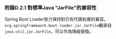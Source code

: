 ### 附錄D.2.1 對標準Java "JarFile"的兼容性

Spring Boot Loader努力保持對已有代碼和庫的兼容。`org.springframework.boot.loader.jar.JarFile`繼承自`java.util.jar.JarFile`，可以作為降級替換。
